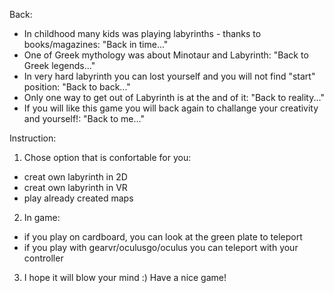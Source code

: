 Back:
- In childhood many kids was playing labyrinths - thanks to books/magazines: "Back in time..."
- One of Greek mythology was about Minotaur and Labyrinth: "Back to Greek legends..."
- In very hard labyrinth you can lost yourself and you will not find "start" position: "Back to back..."
- Only one way to get out of Labyrinth is at the and of it: "Back to reality..."
- If you will like this game you will back again to challange your creativity and yourself!: "Back to me..."

Instruction:
1. Chose option that is confortable for you:
- creat own labyrinth in 2D
- creat own labyrinth in VR
- play already created maps
2. In game:
- if you play on cardboard, you can look at the green plate to teleport
- if you play with gearvr/oculusgo/oculus you can teleport with your controller
3. I hope it will blow your mind :) Have a nice game!